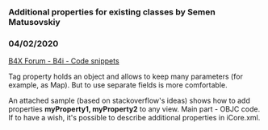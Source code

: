 ### Additional properties for existing classes by Semen Matusovskiy
### 04/02/2020
[B4X Forum - B4i - Code snippets](https://www.b4x.com/android/forum/threads/115770/)

Tag property holds an object and allows to keep many parameters (for example, as Map). But to use separate fields is more comfortable.  
  
An attached sample (based on stackoverflow's ideas) shows how to add properties **myProperty1, myProperty2** to any view. Main part - OBJC code.  
If to have a wish, it's possible to describe additional properties in iCore.xml.